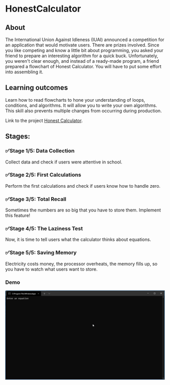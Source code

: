 # HonestCalculator

## About
The International Union Against Idleness (IUAI) announced a competition for an application that would motivate users. There are prizes involved. Since you like competing and know a little bit about programming, you asked your friend to prepare an interesting algorithm for a quick buck. Unfortunately, you weren't clear enough, and instead of a ready-made program, a friend prepared a flowchart of Honest Calculator. You will have to put some effort into assembling it.

## Learning outcomes
Learn how to read flowcharts to hone your understanding of loops, conditions, and algorithms. It will allow you to write your own algorithms. This skill also prevents multiple changes from occurring during production.

Link to the project [Honest Calculator](https://hyperskill.org/projects/208).

## Stages:
### :white_check_mark:Stage 1/5: Data Collection
Collect data and check if users were attentive in school.
### :white_check_mark:Stage 2/5: First Calculations
Perform the first calculations and check if users know how to handle zero.
### :white_check_mark:Stage 3/5: Total Recall
Sometimes the numbers are so big that you have to store them. Implement this feature!
### :white_check_mark:Stage 4/5: The Laziness Test
Now, it is time to tell users what the calculator thinks about equations.
### :white_check_mark:Stage 5/5: Saving Memory
Electricity costs money, the processor overheats, the memory fills up, so you have to watch what users want to store.

### Demo
![Alt-текст](https://github.com/WatherMG/HonestCalculator/blob/main/Honest%20Calculator/task/HonestCalculator.gif?raw=true&v=3&s=460 "Demo")
